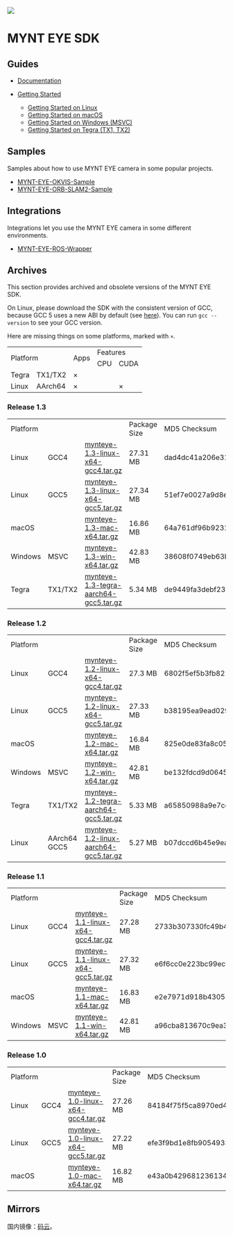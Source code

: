 
![](https://raw.githubusercontent.com/slightech/MYNT-EYE-SDK/master/mynteye.png)

# MYNT EYE SDK

## Guides

* [Documentation](https://slightech.github.io/MYNT-EYE-SDK)

* [Getting Started](https://slightech.github.io/MYNT-EYE-SDK/getting_started.html)
    - [Getting Started on Linux](https://slightech.github.io/MYNT-EYE-SDK/getting_started_linux.html)
    - [Getting Started on macOS](https://slightech.github.io/MYNT-EYE-SDK/getting_started_mac.html)
    - [Getting Started on Windows (MSVC)](https://slightech.github.io/MYNT-EYE-SDK/getting_started_win.html)
    - [Getting Started on Tegra (TX1, TX2)](https://slightech.github.io/MYNT-EYE-SDK/getting_started_tegra.html)

## Samples

Samples about how to use MYNT EYE camera in some popular projects.

* [MYNT-EYE-OKVIS-Sample](https://github.com/slightech/MYNT-EYE-OKVIS-Sample)
* [MYNT-EYE-ORB-SLAM2-Sample](https://github.com/slightech/MYNT-EYE-ORB-SLAM2-Sample)

## Integrations

Integrations let you use the MYNT EYE camera in some different environments.

* [MYNT-EYE-ROS-Wrapper](https://github.com/slightech/MYNT-EYE-ROS-Wrapper)

## Archives

This section provides archived and obsolete versions of the MYNT EYE SDK.

On Linux, please download the SDK with the consistent version of GCC, because GCC 5 uses a new ABI by default (see [here](https://gcc.gnu.org/gcc-5/changes.html#libstdcxx)). You can run `gcc --version` to see your GCC version.

Here are missing things on some platforms, marked with `×`.

<table>
  <tr>
    <td rowspan="2" colspan="2">Platform</td>
    <td rowspan="2">Apps</td>
    <td colspan="2">Features</td>
  </tr>
  <tr>
    <td>CPU</td>
    <td>CUDA</td>
  </tr>
  <tr>
    <td>Tegra</td>
    <td>TX1/TX2</td>
    <td>×</td>
    <td></td>
    <td></td>
  </tr>
  <tr>
    <td>Linux</td>
    <td>AArch64</td>
    <td>×</td>
    <td></td>
    <td>×</td>
  </tr>
</table>

### Release 1.3

<table>
  <tr>
    <td colspan="3">Platform</td>
    <td>Package Size</td>
    <td>MD5 Checksum</td>
  </tr>
  <tr>
    <td>Linux</td>
    <td>GCC4</td>
    <td><a href="https://github.com/slightech/MYNT-EYE-SDK/blob/master/1.x/1.3/mynteye-1.3-linux-x64-gcc4.tar.gz">mynteye-1.3-linux-x64-gcc4.tar.gz</a></td>
    <td>27.31 MB</td>
    <td>dad4dc41a206e31a35f382af87f0c2f9</td>
  </tr>
  <tr>
    <td>Linux</td>
    <td>GCC5</td>
    <td><a href="https://github.com/slightech/MYNT-EYE-SDK/blob/master/1.x/1.3/mynteye-1.3-linux-x64-gcc5.tar.gz">mynteye-1.3-linux-x64-gcc5.tar.gz</a></td>
    <td>27.34 MB</td>
    <td>51ef7e0027a9d8ea789bd46f5e39a83c</td>
  </tr>
  <tr>
    <td>macOS</td>
    <td></td>
    <td><a href="https://github.com/slightech/MYNT-EYE-SDK/blob/master/1.x/1.3/mynteye-1.3-mac-x64.tar.gz">mynteye-1.3-mac-x64.tar.gz</a></td>
    <td>16.86 MB</td>
    <td>64a761df96b923115f3bc2d3bbd39b86</td>
  </tr>
  <tr>
    <td>Windows</td>
    <td>MSVC</td>
    <td><a href="https://github.com/slightech/MYNT-EYE-SDK/blob/master/1.x/1.3/mynteye-1.3-win-x64.tar.gz">mynteye-1.3-win-x64.tar.gz</a></td>
    <td>42.83 MB</td>
    <td>38608f0749eb63be562590236ed445ea</td>
  </tr>
  <tr>
    <td>Tegra</td>
    <td>TX1/TX2</td>
    <td><a href="https://github.com/slightech/MYNT-EYE-SDK/blob/master/1.x/1.3/mynteye-1.3-tegra-aarch64-gcc5.tar.gz">mynteye-1.3-tegra-aarch64-gcc5.tar.gz</a></td>
    <td>5.34 MB</td>
    <td>de9449fa3debf23e764e8367706b47cc</td>
  </tr>
</table>

### Release 1.2

<table>
  <tr>
    <td colspan="3">Platform</td>
    <td>Package Size</td>
    <td>MD5 Checksum</td>
  </tr>
  <tr>
    <td>Linux</td>
    <td>GCC4</td>
    <td><a href="https://github.com/slightech/MYNT-EYE-SDK/blob/master/1.x/1.2/mynteye-1.2-linux-x64-gcc4.tar.gz">mynteye-1.2-linux-x64-gcc4.tar.gz</a></td>
    <td>27.3 MB</td>
    <td>6802f5ef5b3fb8215a6cbad8489cb058</td>
  </tr>
  <tr>
    <td>Linux</td>
    <td>GCC5</td>
    <td><a href="https://github.com/slightech/MYNT-EYE-SDK/blob/master/1.x/1.2/mynteye-1.2-linux-x64-gcc5.tar.gz">mynteye-1.2-linux-x64-gcc5.tar.gz</a></td>
    <td>27.33 MB</td>
    <td>b38195ea9ead0295b996dffe81009066</td>
  </tr>
  <tr>
    <td>macOS</td>
    <td></td>
    <td><a href="https://github.com/slightech/MYNT-EYE-SDK/blob/master/1.x/1.2/mynteye-1.2-mac-x64.tar.gz">mynteye-1.2-mac-x64.tar.gz</a></td>
    <td>16.84 MB</td>
    <td>825e0de83fa8c05920394827b2699b9e</td>
  </tr>
  <tr>
    <td>Windows</td>
    <td>MSVC</td>
    <td><a href="https://github.com/slightech/MYNT-EYE-SDK/blob/master/1.x/1.2/mynteye-1.2-win-x64.tar.gz">mynteye-1.2-win-x64.tar.gz</a></td>
    <td>42.81 MB</td>
    <td>be132fdcd9d0645389f0ba3a35445588</td>
  </tr>
  <tr>
    <td>Tegra</td>
    <td>TX1/TX2</td>
    <td><a href="https://github.com/slightech/MYNT-EYE-SDK/blob/master/1.x/1.2/mynteye-1.2-tegra-aarch64-gcc5.tar.gz">mynteye-1.2-tegra-aarch64-gcc5.tar.gz</a></td>
    <td>5.33 MB</td>
    <td>a65850988a9e7ce7ddcc2a7ec7160a6d</td>
  </tr>
  <tr>
    <td>Linux</td>
    <td>AArch64<br/>GCC5</td>
    <td><a href="https://github.com/slightech/MYNT-EYE-SDK/blob/master/1.x/1.2/mynteye-1.2-linux-aarch64-gcc5.tar.gz">mynteye-1.2-linux-aarch64-gcc5.tar.gz</a></td>
    <td>5.27 MB</td>
    <td>b07dccd6b45e9eaddf00993d3fa205cd</td>
  </tr>
</table>

### Release 1.1

<table>
  <tr>
    <td colspan="3">Platform</td>
    <td>Package Size</td>
    <td>MD5 Checksum</td>
  </tr>
  <tr>
    <td>Linux</td>
    <td>GCC4</td>
    <td><a href="https://github.com/slightech/MYNT-EYE-SDK/blob/master/1.x/1.1/mynteye-1.1-linux-x64-gcc4.tar.gz">mynteye-1.1-linux-x64-gcc4.tar.gz</a></td>
    <td>27.28 MB</td>
    <td>2733b307330fc49b4b26ae75a6abbadd</td>
  </tr>
  <tr>
    <td>Linux</td>
    <td>GCC5</td>
    <td><a href="https://github.com/slightech/MYNT-EYE-SDK/blob/master/1.x/1.1/mynteye-1.1-linux-x64-gcc5.tar.gz">mynteye-1.1-linux-x64-gcc5.tar.gz</a></td>
    <td>27.32 MB</td>
    <td>e6f6cc0e223bc99ecf2ef82e83c12edf</td>
  </tr>
  <tr>
    <td>macOS</td>
    <td></td>
    <td><a href="https://github.com/slightech/MYNT-EYE-SDK/blob/master/1.x/1.1/mynteye-1.1-mac-x64.tar.gz">mynteye-1.1-mac-x64.tar.gz</a></td>
    <td>16.83 MB</td>
    <td>e2e7971d918b430545b5b73bf65c02ce</td>
  </tr>
  <tr>
    <td>Windows</td>
    <td>MSVC</td>
    <td><a href="https://github.com/slightech/MYNT-EYE-SDK/blob/master/1.x/1.1/mynteye-1.1-win-x64.tar.gz">mynteye-1.1-win-x64.tar.gz</a></td>
    <td>42.81 MB</td>
    <td>a96cba813670c9ea31ae1723113ad444</td>
  </tr>
</table>

### Release 1.0

<table>
  <tr>
    <td colspan="3">Platform</td>
    <td>Package Size</td>
    <td>MD5 Checksum</td>
  </tr>
  <tr>
    <td>Linux</td>
    <td>GCC4</td>
    <td><a href="https://github.com/slightech/MYNT-EYE-SDK/blob/master/1.x/1.0/mynteye-1.0-linux-x64-gcc4.tar.gz">mynteye-1.0-linux-x64-gcc4.tar.gz</a></td>
    <td>27.26 MB</td>
    <td>84184f75f5ca8970ed446abc6287bdbe</td>
  </tr>
  <tr>
    <td>Linux</td>
    <td>GCC5</td>
    <td><a href="https://github.com/slightech/MYNT-EYE-SDK/blob/master/1.x/1.0/mynteye-1.0-linux-x64-gcc5.tar.gz">mynteye-1.0-linux-x64-gcc5.tar.gz</a></td>
    <td>27.22 MB</td>
    <td>efe3f9bd1e8fb9054933399d42971ce6</td>
  </tr>
  <tr>
    <td>macOS</td>
    <td></td>
    <td><a href="https://github.com/slightech/MYNT-EYE-SDK/blob/master/1.x/1.0/mynteye-1.0-mac-x64.tar.gz">mynteye-1.0-mac-x64.tar.gz</a></td>
    <td>16.82 MB</td>
    <td>e43a0b429681236134515e5add1e7702</td>
  </tr>
</table>

## Mirrors

国内镜像：[码云](https://gitee.com/mynt/MYNT-EYE-SDK)。
